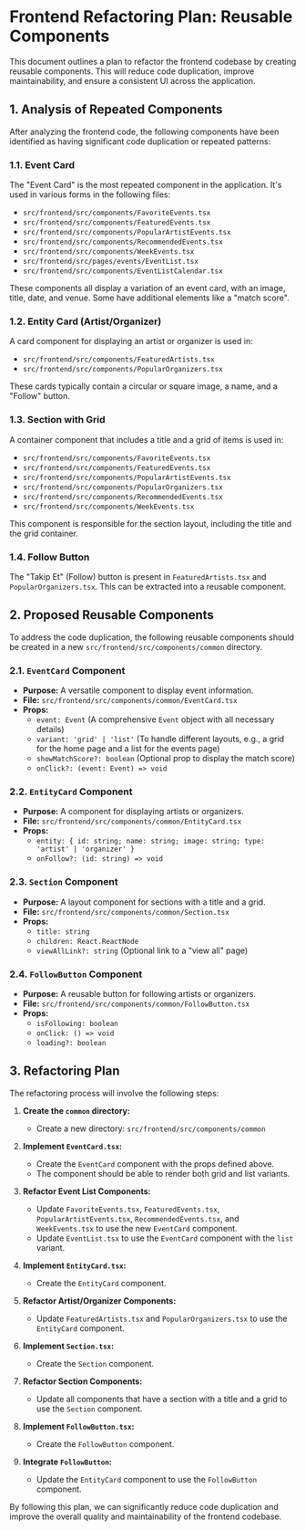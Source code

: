 
# Frontend Refactoring Plan: Reusable Components

This document outlines a plan to refactor the frontend codebase by creating reusable components. This will reduce code duplication, improve maintainability, and ensure a consistent UI across the application.

## 1. Analysis of Repeated Components

After analyzing the frontend code, the following components have been identified as having significant code duplication or repeated patterns:

### 1.1. Event Card

The "Event Card" is the most repeated component in the application. It's used in various forms in the following files:

-   `src/frontend/src/components/FavoriteEvents.tsx`
-   `src/frontend/src/components/FeaturedEvents.tsx`
-   `src/frontend/src/components/PopularArtistEvents.tsx`
-   `src/frontend/src/components/RecommendedEvents.tsx`
-   `src/frontend/src/components/WeekEvents.tsx`
-   `src/frontend/src/pages/events/EventList.tsx`
-   `src/frontend/src/components/EventListCalendar.tsx`

These components all display a variation of an event card, with an image, title, date, and venue. Some have additional elements like a "match score".

### 1.2. Entity Card (Artist/Organizer)

A card component for displaying an artist or organizer is used in:

-   `src/frontend/src/components/FeaturedArtists.tsx`
-   `src/frontend/src/components/PopularOrganizers.tsx`

These cards typically contain a circular or square image, a name, and a "Follow" button.

### 1.3. Section with Grid

A container component that includes a title and a grid of items is used in:

-   `src/frontend/src/components/FavoriteEvents.tsx`
-   `src/frontend/src/components/FeaturedEvents.tsx`
-   `src/frontend/src/components/PopularArtistEvents.tsx`
-   `src/frontend/src/components/PopularOrganizers.tsx`
-   `src/frontend/src/components/RecommendedEvents.tsx`
-   `src/frontend/src/components/WeekEvents.tsx`

This component is responsible for the section layout, including the title and the grid container.

### 1.4. Follow Button

The "Takip Et" (Follow) button is present in `FeaturedArtists.tsx` and `PopularOrganizers.tsx`. This can be extracted into a reusable component.

## 2. Proposed Reusable Components

To address the code duplication, the following reusable components should be created in a new `src/frontend/src/components/common` directory.

### 2.1. `EventCard` Component

-   **Purpose:** A versatile component to display event information.
-   **File:** `src/frontend/src/components/common/EventCard.tsx`
-   **Props:**
    -   `event: Event` (A comprehensive `Event` object with all necessary details)
    -   `variant: 'grid' | 'list'` (To handle different layouts, e.g., a grid for the home page and a list for the events page)
    -   `showMatchScore?: boolean` (Optional prop to display the match score)
    -   `onClick?: (event: Event) => void`

### 2.2. `EntityCard` Component

-   **Purpose:** A component for displaying artists or organizers.
-   **File:** `src/frontend/src/components/common/EntityCard.tsx`
-   **Props:**
    -   `entity: { id: string; name: string; image: string; type: 'artist' | 'organizer' }`
    -   `onFollow?: (id: string) => void`

### 2.3. `Section` Component

-   **Purpose:** A layout component for sections with a title and a grid.
-   **File:** `src/frontend/src/components/common/Section.tsx`
-   **Props:**
    -   `title: string`
    -   `children: React.ReactNode`
    -   `viewAllLink?: string` (Optional link to a "view all" page)

### 2.4. `FollowButton` Component

-   **Purpose:** A reusable button for following artists or organizers.
-   **File:** `src/frontend/src/components/common/FollowButton.tsx`
-   **Props:**
    -   `isFollowing: boolean`
    -   `onClick: () => void`
    -   `loading?: boolean`

## 3. Refactoring Plan

The refactoring process will involve the following steps:

1.  **Create the `common` directory:**
    -   Create a new directory: `src/frontend/src/components/common`

2.  **Implement `EventCard.tsx`:**
    -   Create the `EventCard` component with the props defined above.
    -   The component should be able to render both grid and list variants.

3.  **Refactor Event List Components:**
    -   Update `FavoriteEvents.tsx`, `FeaturedEvents.tsx`, `PopularArtistEvents.tsx`, `RecommendedEvents.tsx`, and `WeekEvents.tsx` to use the new `EventCard` component.
    -   Update `EventList.tsx` to use the `EventCard` component with the `list` variant.

4.  **Implement `EntityCard.tsx`:**
    -   Create the `EntityCard` component.

5.  **Refactor Artist/Organizer Components:**
    -   Update `FeaturedArtists.tsx` and `PopularOrganizers.tsx` to use the `EntityCard` component.

6.  **Implement `Section.tsx`:**
    -   Create the `Section` component.

7.  **Refactor Section Components:**
    -   Update all components that have a section with a title and a grid to use the `Section` component.

8.  **Implement `FollowButton.tsx`:**
    -   Create the `FollowButton` component.

9.  **Integrate `FollowButton`:**
    -   Update the `EntityCard` component to use the `FollowButton` component.

By following this plan, we can significantly reduce code duplication and improve the overall quality and maintainability of the frontend codebase.
